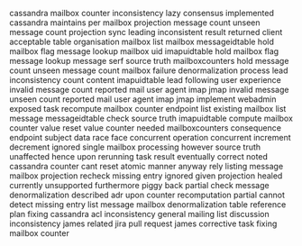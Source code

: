 cassandra mailbox counter inconsistency lazy consensus implemented cassandra maintains per mailbox projection message count unseen message count projection sync leading inconsistent result returned client acceptable table organisation mailbox list mailbox messageidtable hold mailbox flag message lookup mailbox uid imapuidtable hold mailbox flag message lookup message serf source truth mailboxcounters hold message count unseen message count mailbox failure denormalization process lead inconsistency count content imapuidtable lead following user experience invalid message count reported mail user agent imap jmap invalid message unseen count reported mail user agent imap jmap implement webadmin exposed task recompute mailbox counter endpoint list existing mailbox list message messageidtable check source truth imapuidtable compute mailbox counter value reset value counter needed mailboxcounters consequence endpoint subject data race face concurrent operation concurrent increment decrement ignored single mailbox processing however source truth unaffected hence upon rerunning task result eventually correct noted cassandra counter cant reset atomic manner anyway rely listing message mailbox projection recheck missing entry ignored given projection healed currently unsupported furthermore piggy back partial check message denormalization described adr upon counter recomputation partial cannot detect missing entry list message mailbox denormalization table reference plan fixing cassandra acl inconsistency general mailing list discussion inconsistency james related jira pull request james corrective task fixing mailbox counter